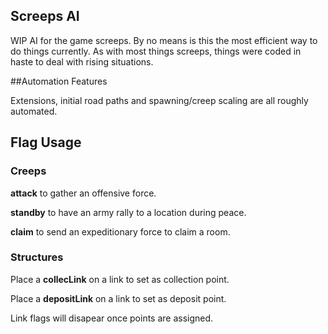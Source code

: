 ## Screeps AI

WIP AI for the game screeps. By no means is this the most efficient way to do things currently. As with most things screeps, things were coded in haste to deal with rising situations.

##Automation Features

Extensions, initial road paths and spawning/creep scaling are all roughly automated.

## Flag Usage

### Creeps

**attack** to gather an offensive force.

**standby** to have an army rally to a location during peace.

**claim** to send an expeditionary force to claim a room.

### Structures

Place a **collecLink** on a link to set as collection point.

Place a **depositLink** on a link to set as deposit point.

Link flags will disapear once points are assigned.

